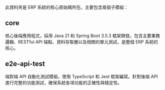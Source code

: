 此資料夾是 ERP 系統的核心原始碼所在。主要包含兩個子模組：

## core
核心後端應用程式，採用 Java 21 和 Spring Boot 3.5.3 框架開發。包含主要業務邏輯、RESTful API 端點、資料存取層以及相關的單元測試，是整個 ERP 系統的核心。

## e2e-api-test  
端對端 API 自動化測試模組，使用 TypeScript 和 Jest 框架編寫。針對後端 API 進行完整的功能測試，確保系統各項功能的正確性與穩定性。
